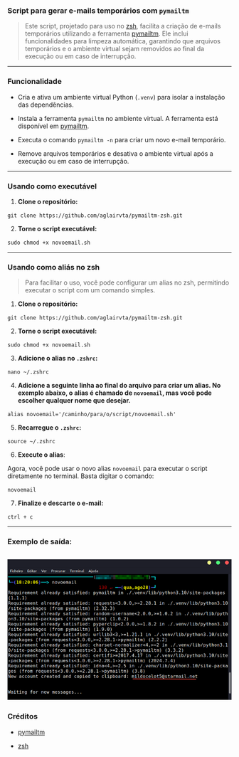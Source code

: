 ### Script para gerar e-mails temporários com `pymailtm`

> Este script, projetado para uso no [zsh](https://is.gd/9tbVJ8), facilita a criação de e-mails temporários utilizando a ferramenta [pymailtm](https://is.gd/usiUGW). Ele inclui funcionalidades para limpeza automática, garantindo que arquivos temporários e o ambiente virtual sejam removidos ao final da execução ou em caso de interrupção.
---
### Funcionalidade
   
- Cria e ativa um ambiente virtual Python (`.venv`) para isolar a instalação das dependências.

- Instala a ferramenta `pymailtm` no ambiente virtual. A ferramenta está disponível em [pymailtm](https://is.gd/usiUGW).

- Executa o comando `pymailtm -n` para criar um novo e-mail temporário.
   
- Remove arquivos temporários e desativa o ambiente virtual após a execução ou em caso de interrupção.
---
### Usando como executável

1. **Clone o repositório:**

```
git clone https://github.com/aglairvta/pymailtm-zsh.git
```

2. **Torne o script executável:**

```
sudo chmod +x novoemail.sh
```
---
### Usando como aliás no zsh

> Para facilitar o uso, você pode configurar um alias no zsh, permitindo executar o script com um comando simples.

1. **Clone o repositório:**

```
git clone https://github.com/aglairvta/pymailtm-zsh.git
```

2. **Torne o script executável:**

```
sudo chmod +x novoemail.sh
```

3. **Adicione o alias no `.zshrc`:**

```
nano ~/.zshrc
```

4. **Adicione a seguinte linha ao final do arquivo para criar um alias. No exemplo abaixo, o alias é chamado de `novoemail`, mas você pode escolher qualquer nome que desejar.**

```
alias novoemail='/caminho/para/o/script/novoemail.sh'
```

5. **Recarregue o `.zshrc`:**

```
source ~/.zshrc
```

6. **Execute o alias**:

Agora, você pode usar o novo alias `novoemail` para executar o script diretamente no terminal. Basta digitar o comando:

```
novoemail
```

7. **Finalize e descarte o e-mail:**

```
ctrl + c
```
---
### Exemplo de saída:

![e-mail gerado através da aliás e pymailtm](ex.png)
---
### Créditos

- [pymailtm](https://is.gd/usiUGW)

- [zsh](https://is.gd/9tbVJ8)

